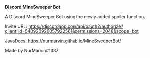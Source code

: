 **Discord MineSweeper Bot**

A Discord MineSweeper Bot using the newly added spoiler function.

Invite URL: https://discordapp.com/api/oauth2/authorize?client_id=540920926057922561&permissions=2048&scope=bot

JavaDocs: https://nurmarvin.github.io/MineSweeperBot/

Made by NurMarvin#1337